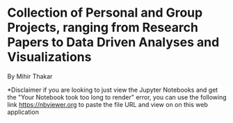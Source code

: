 # Collection of Personal and Group Projects, ranging from Research Papers to Data Driven Analyses and Visualizations

By Mihir Thakar

*Disclaimer if you are looking to just view the Jupyter Notebooks and get the "Your Notebook took too long to render" error,
you can use the following link https://nbviewer.org to paste the file URL and view on on this web application


